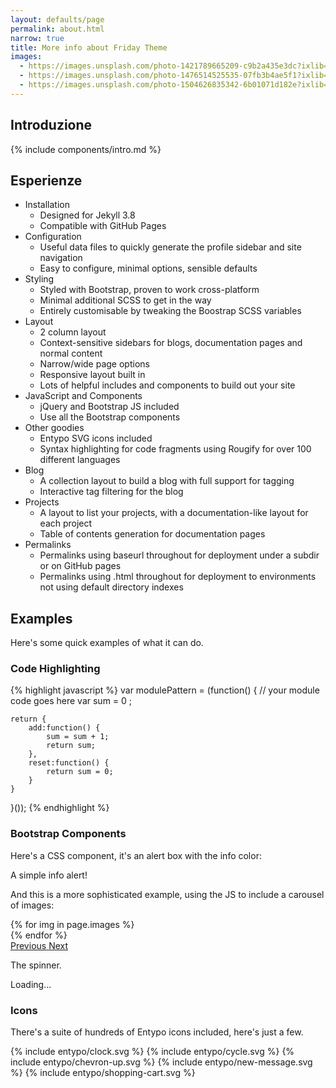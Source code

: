 ```yaml
---
layout: defaults/page
permalink: about.html
narrow: true
title: More info about Friday Theme
images:
  - https://images.unsplash.com/photo-1421789665209-c9b2a435e3dc?ixlib=rb-0.3.5&ixid=eyJhcHBfaWQiOjEyMDd9&s=5b1016b885e7438c4633109d77368d4d&auto=format&fit=crop&w=1651&q=80
  - https://images.unsplash.com/photo-1476514525535-07fb3b4ae5f1?ixlib=rb-0.3.5&ixid=eyJhcHBfaWQiOjEyMDd9&s=468a8c18f5d811cf03c654b653b5089e&auto=format&fit=crop&w=1650&q=80
  - https://images.unsplash.com/photo-1504626835342-6b01071d182e?ixlib=rb-0.3.5&ixid=eyJhcHBfaWQiOjEyMDd9&s=975855d515c9d56352ee3bfe74287f2b&auto=format&fit=crop&w=1651&q=80
---
```


## Introduzione

{% include components/intro.md %}

## Esperienze

- Installation
  - Designed for Jekyll 3.8
  - Compatible with GitHub Pages
- Configuration
  - Useful data files to quickly generate the profile sidebar and site navigation
  - Easy to configure, minimal options, sensible defaults
- Styling
  - Styled with Bootstrap, proven to work cross-platform
  - Minimal additional SCSS to get in the way
  - Entirely customisable by tweaking the Boostrap SCSS variables
- Layout
  - 2 column layout
  - Context-sensitive sidebars for blogs, documentation pages and normal content
  - Narrow/wide page options
  - Responsive layout built in
  - Lots of helpful includes and components to build out your site
- JavaScript and Components
  - jQuery and Bootstrap JS included
  - Use all the Bootstrap components
- Other goodies
  - Entypo SVG icons included
  - Syntax highlighting for code fragments using Rougify for over 100 different languages
- Blog
  - A collection layout to build a blog with full support for tagging
  - Interactive tag filtering for the blog
- Projects
  - A layout to list your projects, with a documentation-like layout for each project
  - Table of contents generation for documentation pages
- Permalinks
  - Permalinks using baseurl throughout for deployment under a subdir or on GitHub pages
  - Permalinks using .html throughout for deployment to environments not using default directory indexes

## Examples

Here's some quick examples of what it can do.

### Code Highlighting

{% highlight javascript %}
var modulePattern = (function() {
    // your module code goes here
    var sum = 0 ;

    return {
        add:function() {
            sum = sum + 1;
            return sum;
        },
        reset:function() {
            return sum = 0;
        }
    }
}());
{% endhighlight %}

### Bootstrap Components

Here's a CSS component, it's an alert box with the info color:

<div class="alert alert-info">
    A simple info alert!
</div>

And this is a more sophisticated example, using the JS to include a carousel of images:

<div id="carouselExampleControls" class="carousel slide mb-4" data-ride="carousel">
    <div class="carousel-inner">
        {% for img in page.images %}
            <div class="carousel-item {% if forloop.first %}active{% endif %}">
                <img src="{{ img }}" class="d-block w-100" alt="">
            </div>
        {% endfor %}
    </div>
    <a class="carousel-control-prev" href="#carouselExampleControls" role="button" data-slide="prev">
        <span class="carousel-control-prev-icon" aria-hidden="true"></span>
        <span class="sr-only">Previous</span>
    </a>
    <a class="carousel-control-next" href="#carouselExampleControls" role="button" data-slide="next">
        <span class="carousel-control-next-icon" aria-hidden="true"></span>
        <span class="sr-only">Next</span>
    </a>
</div>

The spinner.

<div class="spinner-border text-dark mb-4" role="status">
  <span class="sr-only">Loading...</span>
</div>

### Icons

There's a suite of hundreds of Entypo icons included, here's just a few.

<div class="d-flex align-items-center mb-4">
    <span class="icon grey mr-2">
        {% include entypo/clock.svg %}
    </span>
    <span class="icon grey mr-2">
        {% include entypo/cycle.svg %}
    </span>
    <span class="icon grey mr-2">
        {% include entypo/chevron-up.svg %}
    </span>
    <span class="icon grey mr-2">
        {% include entypo/new-message.svg %}
    </span>
    <span class="icon grey mr-2">
        {% include entypo/shopping-cart.svg %}
    </span>
</div>


